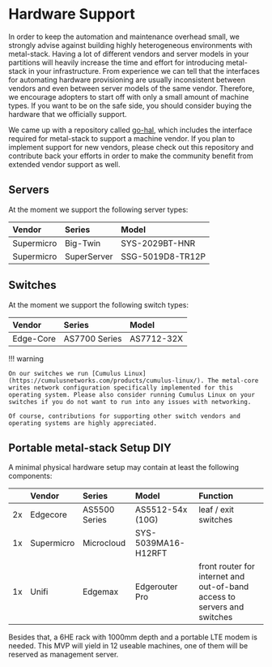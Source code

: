 # Hardware Support

In order to keep the automation and maintenance overhead small, we strongly advise against building highly heterogeneous environments with metal-stack. Having a lot of different vendors and server models in your partitions will heavily increase the time and effort for introducing metal-stack in your infrastructure. From experience we can tell that the interfaces for automating hardware provisioning are usually inconsistent between vendors and even between server models of the same vendor. Therefore, we encourage adopters to start off with only a small amount of machine types. If you want to be on the safe side, you should consider buying the hardware that we officially support.

We came up with a repository called [go-hal](https://github.com/metal-stack/go-hal), which includes the interface required for metal-stack to support a machine vendor. If you plan to implement support for new vendors, please check out this repository and contribute back your efforts in order to make the community benefit from extended vendor support as well.

## Servers

At the moment we support the following server types:

| Vendor     | Series      | Model            |
| :--------- | :---------- | :--------------- |
| Supermicro | Big-Twin    | SYS-2029BT-HNR   |
| Supermicro | SuperServer | SSG-5019D8-TR12P |

## Switches

At the moment we support the following switch types:

| Vendor    | Series        | Model      |
| :-------- | :------------ | :--------- |
| Edge-Core | AS7700 Series | AS7712-32X |

!!! warning

    On our switches we run [Cumulus Linux](https://cumulusnetworks.com/products/cumulus-linux/). The metal-core writes network configuration specifically implemented for this operating system. Please also consider running Cumulus Linux on your switches if you do not want to run into any issues with networking.

    Of course, contributions for supporting other switch vendors and operating systems are highly appreciated.

## Portable metal-stack Setup DIY

A minimal physical hardware setup may contain at least the following components:

|    | Vendor     | Series           | Model                | Function             |
| :- | :--------- | :--------------- | :------------------- | :------------------- |
| 2x | Edgecore   | AS5500 Series    | AS5512-54x (10G)     | leaf / exit switches |
| 1x | Supermicro | Microcloud       | SYS-5039MA16-H12RFT  |                      |
| 1x | Unifi      | Edgemax          | Edgerouter Pro       | front router for internet and out-of-band access to servers and switches |

Besides that, a 6HE rack with 1000mm depth and a portable LTE modem is needed.
This MVP will yield in 12 useable machines, one of them will be reserved as management server.
